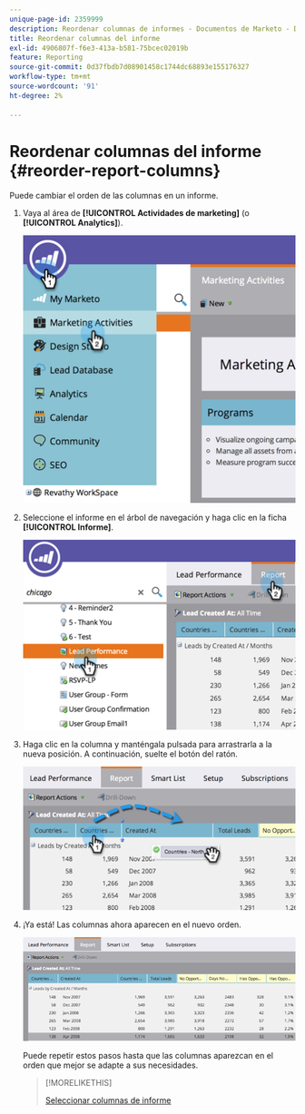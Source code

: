 ```yaml
---
unique-page-id: 2359999
description: Reordenar columnas de informes - Documentos de Marketo - Documentación del producto
title: Reordenar columnas del informe
exl-id: 4906807f-f6e3-413a-b581-75bcec02019b
feature: Reporting
source-git-commit: 0d37fbdb7d08901458c1744dc68893e155176327
workflow-type: tm+mt
source-wordcount: '91'
ht-degree: 2%

---
```


# Reordenar columnas del informe {#reorder-report-columns}

Puede cambiar el orden de las columnas en un informe.

1. Vaya al área de **[!UICONTROL Actividades de marketing]** (o **[!UICONTROL Analytics]**).

   ![](assets/image2014-9-16-10-3a50-3a27.png)

1. Seleccione el informe en el árbol de navegación y haga clic en la ficha **[!UICONTROL Informe]**.

   ![](assets/image2014-9-16-10-3a50-3a31.png)

1. Haga clic en la columna y manténgala pulsada para arrastrarla a la nueva posición. A continuación, suelte el botón del ratón.

   ![](assets/image2014-9-16-10-3a50-3a34.png)

1. ¡Ya está! Las columnas ahora aparecen en el nuevo orden.

   ![](assets/image2014-9-16-10-3a50-3a37.png)

   Puede repetir estos pasos hasta que las columnas aparezcan en el orden que mejor se adapte a sus necesidades.

   >[!MORELIKETHIS]
   >
   >[Seleccionar columnas de informe](/help/marketo/product-docs/reporting/basic-reporting/editing-reports/select-report-columns.md)
